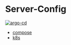 # Server-Config

[![argo-cd](https://argocd.akashisn.info/api/badge?name=server-config&revision=true)](https://argocd.akashisn.info)

- [compose](compose/README.md)
- [k8s](k8s/README.md)